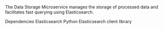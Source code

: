 The Data Storage Microservice manages the storage of processed data and facilitates fast querying using Elasticsearch.

Dependencies
Elasticsearch
Python Elasticsearch client library
